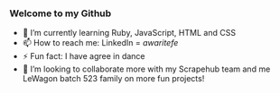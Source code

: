### Welcome to my Github 
- 🌱 I’m currently learning Ruby, JavaScript, HTML and CSS
- 📫 How to reach me: LinkedIn = *awaritefe*
- ⚡ Fun fact: I have agree in dance 
- 👯 I’m looking to collaborate more with my Scrapehub team and me LeWagon batch 523 family on more fun projects!

